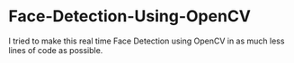 # Face-Detection-Using-OpenCV
I tried to make this real time Face Detection using OpenCV in as much less lines of code as possible.
